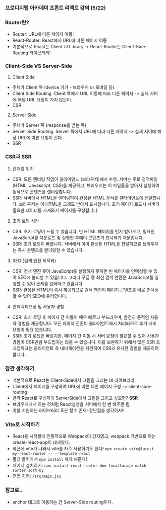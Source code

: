 ### 프로디지털 아카데미 프론트 리액트 강의 (5/22)

### Router란?

- Router: URL에 따른 페이지 이동!
- React-Router: React에서 URL에 따른 페이지 이동
- 기본적으로 React는 Client UI Library
  -> React-Router는 Client-Side-Routing 라이브러리!

### Client-Side VS Server-Side

1. Client Side

- 주체가 Client 쪽 (device 기기 - 브라우저 or 모바일 등)
- Client Side Routing: Client 쪽에서 URL 이동에 따라 다른 페이지 -> 실제 서버에 해당 URL 요청이 가지 않는다.
- CSR

2. Server Side

- 주체가 Server 쪽 (response를 받는 쪽)
- Server Side Routing: Server 쪽에서 URL에 따라 다른 페이지 -> 실제 서버에 해당 URL에 따른 요청이 간다.
- SSR

### CSR과 SSR

1. 렌더링 위치

- CSR: 모든 렌더링 작업이 클라이엍느 (브라우저)에서 수행. 서버는 주로 정적파일 (HTML, Javascript, CSS)을 제공하고, 브라우저는 이 파일들을 받아서 실행하여 동적으로 콘텐츠를 렌더링합니다.
- SSR: 서버에서 HTML을 렌더링하여 완성된 HTML 문서를 클라이언트에 전달합니다. 브라우저는 이 HTML을 그래도 받아서 표시합니다. 초기 페이지 로드시 서버가 필요한 데이터를 가져와서 페이지를 구성합니다.

2. 초기 로딩 시간

- CSR: 초기 로딩이 느릴 수 있습니다. 빈 HTML 페이지를 먼저 받아오고, 필요한 JavaScript를 다운로드 및 실행한 후에야 콘텐츠가 표시되기 때문입니다.
- SSR: 초기 로딩이 빠릅니다. 서버에서 이미 완성된 HTML을 전달하므로 브라우저는 즉시 콘텐츠를 렌더링할 수 있습니다.

3. SEO (검색 엔진 최적화)

- CSR: 검색 엔진 봇이 JavaScript를 실행하지 못하면 빈 페이지를 인덱싱할 수 있어 SEO에 불리할 수 있습니다. 그러나 구글 등 최신 검색 엔진은 JavaScript를 실행할 수 있어 문제를 완화하고 있습니다.
- SSR: 완성된 HTML이 즉시 제공되므로 검색 엔진이 페이지 콘텐츠를 바로 인덱싱할 수 있어 SEO에 유리합니다.

4. 인터랙티브성 및 사용자 경험

- CSR: 초기 로딩 후 페이지 간 이동이 매우 빠르고 부드러우며, 완전히 동적인 사용자 경험을 제공합니다. 모든 페이지 전환이 클라이언트에서 처리되므로 추가 서버 요청이 필요 없습니다.
- SSR: 초기 로딩은 빠르지만, 페이지 간 이동 시 서버 요청이 필요할 수 있어 사용자 경험이 CSR만큼 부드럽지는 않을 수 있습니다. 이를 보완하기 위해서 많은 SSR 프레임워크는 클라이언트 측 내비게이션을 지원하여 CSR과 유사한 경험을 제공하려 합니다.

### 잠깐 생각하기

- 기본적으로 React는 Client-Side에서 그림을 그리는 UI 라이브러리
- Client에서 페이지를 구성하여 URL에 따른 다른 페이지 구성 -> client-side-routing
- 만약 React로 구성하되 ServerSide에서 그림을 그리고 싶으면? **SSR**
- 브라우저에서 하는 것처럼 React실행을 서버에서 한 번 해주면 됨
- 이를 지원하는 라이브러리 혹은 함수 존재! 장단점을 생각하자!!

### Vite로 시작하기

- React를 시작할때 전통적으로 Webpack이 강자였고, webpack 기반으로 하는 create-react-app이 대세였다.
- 최근에 vite가 나와서 vite를 자주 사용하기도 한다!
  `npm create vite@latest my-react-router -- --template react`
- 폴더 들어가서 `npm install` 까지 해준다!
- 패키지 설치하기: `npm install react-router-dom localforage match-sorter sort-by`
- 진입 지점: `/src/main.jsx`


### 참고로..
- anchor 태그로 이동하는 건 Server-Side routing이다.
